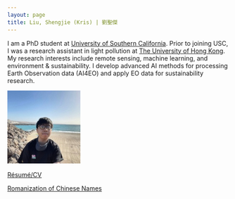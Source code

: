 ```yaml
---
layout: page
title: Liu, Shengjie (Kris) | 劉聖傑
---
```





I am a PhD student at [University of Southern California](https://usc.edu). Prior to joining USC, I was a research assistant in light pollution at [The University of Hong Kong](https://nightsky.physics.hku.hk/). My research interests include remote sensing, machine learning, and environment & sustainability. I develop advanced AI methods for processing Earth Observation data (AI4EO) and apply EO data for sustainability research. 

![Canarias 2021](assets/img/skrisliu.jpg)


[Résumé/CV](skrisliuCV.pdf)

[Romanization of Chinese Names](img/RomanizationChineseNames.png)
